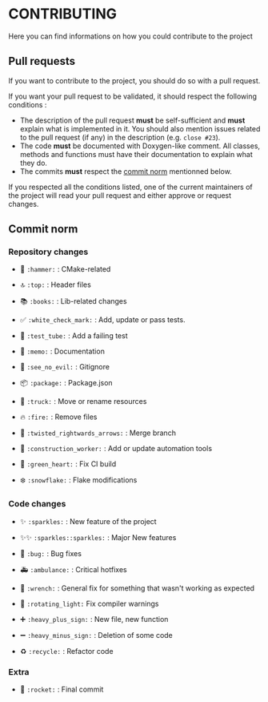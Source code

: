 # CONTRIBUTING
Here you can find informations on how you could contribute to the project

## Pull requests
If you want to contribute to the project, you should do so with a pull request.

If you want your pull request to be validated, it should respect the following conditions :
- The description of the pull request **must** be self-sufficient and **must** explain what is implemented in it. You should also mention issues related to the pull request (if any) in the description (e.g. `close #23`).
- The code **must** be documented with Doxygen-like comment. All classes, methods and functions must have their documentation to explain what they do.
- The commits **must** respect the [commit norm](#commit-norm) mentionned below.

If you respected all the conditions listed, one of the current maintainers of the project will read your pull request and either approve or request changes.

## Commit norm
### Repository changes
- 🔨 `:hammer:` : CMake-related
- 🔝 `:top:` : Header files
- 📚 `:books:` : Lib-related changes

- ✅ `:white_check_mark:` : Add, update or pass tests.
- 🧪 `:test_tube:` : Add a failing test

- 📝 `:memo:` : Documentation
- 🙈 `:see_no_evil:` : Gitignore
- 📦 `:package:` : Package.json
- 🚚 `:truck:` : Move or rename resources
- 🔥 `:fire:` : Remove files
- 🔀 `:twisted_rightwards_arrows:` : Merge branch

- 👷 `:construction_worker:` : Add or update automation tools
- 💚 `:green_heart:` : Fix CI build
- ❄️ `:snowflake:` : Flake modifications

### Code changes
- ✨ `:sparkles:` : New feature of the project
- ✨✨ `:sparkles::sparkles:` : Major New features

- 🐛 `:bug:` : Bug fixes
- 🚑 `:ambulance:` : Critical hotfixes
- 🔧 `:wrench:` : General fix for something that wasn't working as expected
- 🚨 `:rotating_light:` Fix compiler warnings

- ➕ `:heavy_plus_sign:` : New file, new function
- ➖ `:heavy_minus_sign:` : Deletion of some code
- ♻️ `:recycle:` : Refactor code

### Extra
- 🚀 `:rocket:` : Final commit
